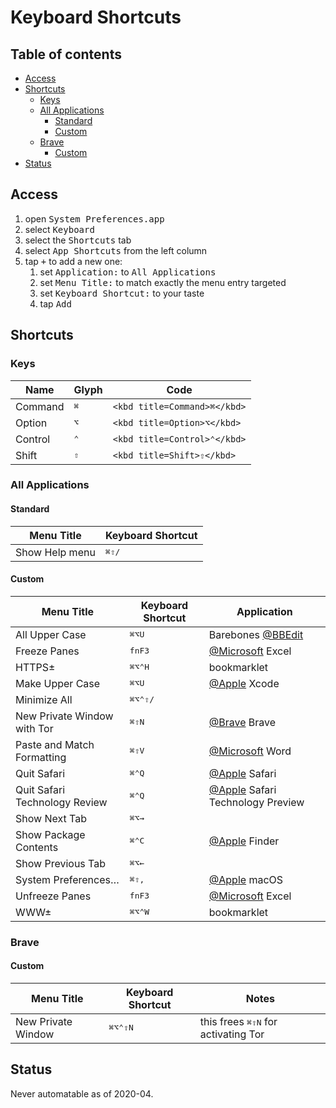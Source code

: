 # Keyboard Shortcuts
<!-- TOC -->
## Table of contents
-   [Access](#access)
-   [Shortcuts](#shortcuts)
    -   [Keys](#keys)
    -   [All Applications](#all-applications)
        -   [Standard](#standard)
        -   [Custom](#custom)
    -   [Brave](#brave)
        -   [Custom](#custom-1)
-   [Status](#status)

## Access
1.  open <kbd>System Preferences.app</kbd>
1.  select <kbd>Keyboard</kbd>
1.  select the <kbd>Shortcuts</kbd> tab
1.  select <kbd>App Shortcuts</kbd> from the left column
1.  tap <kbd>+</kbd> to add a new one:
    1.  set <kbd>Application:</kbd> to <kbd>All Applications</kbd>
    1.  set <kbd>Menu Title:</kbd> to match exactly the menu entry targeted
    1.  set <kbd>Keyboard Shortcut:</kbd> to your taste
    1.  tap <kbd>Add</kbd>

## Shortcuts

### Keys
| Name    | Glyph                      | Code                         |
| ------- | -------------------------- | ---------------------------- |
| Command | <kbd title=Command>⌘</kbd> | `<kbd title=Command>⌘</kbd>` |
| Option  | <kbd title=Option>⌥</kbd>  | `<kbd title=Option>⌥</kbd>`  |
| Control | <kbd title=Control>⌃</kbd> | `<kbd title=Control>⌃</kbd>` |
| Shift   | <kbd title=Shift>⇧</kbd>   | `<kbd title=Shift>⇧</kbd>`   |

<!--
<kbd title=Command>⌘</kbd>
<kbd title=Option>⌥</kbd>
<kbd title=Control>⌃</kbd>
<kbd title=Shift>⇧</kbd>
<kbd title=Function>fn</kbd>
<kbd></kbd>
-->
### All Applications

#### Standard
| Menu Title     | Keyboard Shortcut                                              |
| -------------- | -------------------------------------------------------------- |
| Show Help menu | <kbd title=Command>⌘</kbd><kbd title=Shift>⇧</kbd><kbd>/</kbd> |

#### Custom
| Menu Title     | Keyboard Shortcut   | Application   |
| -------------- | ------------------- | ------------- |
| All Upper Case | <kbd title=Command>⌘</kbd><kbd title=Option>⌥</kbd><kbd>U</kbd> | Barebones [@BBEdit](https://github.com/BBEdit) |
| Freeze Panes | <kbd title=Function>fn</kbd><kbd>F3</kbd> | [@Microsoft](https://github.com/microsoft) Excel |
| HTTPS± | <kbd title=Command>⌘</kbd><kbd title=Option>⌥</kbd><kbd title=Control>⌃</kbd><kbd>H</kbd> | bookmarklet |
| Make Upper Case | <kbd title=Command>⌘</kbd><kbd title=Option>⌥</kbd><kbd>U</kbd> | [@Apple](https://github.com/apple) Xcode |
| Minimize All | <kbd title=Command>⌘</kbd><kbd title=Option>⌥</kbd><kbd title=Control>⌃</kbd><kbd title=Shift>⇧</kbd><kbd>/</kbd> | |
| New Private Window with Tor | <kbd title=Command>⌘</kbd><kbd title=Shift>⇧</kbd><kbd>N</kbd> | [@Brave](https://github.com/brave) Brave |
| Paste and Match Formatting | <kbd title=Command>⌘</kbd><kbd title=Shift>⇧</kbd><kbd>V</kbd> | [@Microsoft](https://github.com/microsoft) Word |
| Quit Safari | <kbd title=Command>⌘</kbd><kbd title=Control>⌃</kbd><kbd>Q</kbd> | [@Apple](https://github.com/apple) Safari |
| Quit Safari Technology Review | <kbd title=Command>⌘</kbd><kbd title=Control>⌃</kbd><kbd>Q</kbd> | [@Apple](https://github.com/apple) Safari Technology Preview |
| Show Next Tab | <kbd title=Command>⌘</kbd><kbd title=Option>⌥</kbd><kbd>→</kbd> | |
| Show Package Contents | <kbd title=Command>⌘</kbd><kbd title=Control>⌃</kbd><kbd>C</kbd> | [@Apple](https://github.com/apple) Finder |
| Show Previous Tab | <kbd title=Command>⌘</kbd><kbd title=Option>⌥</kbd><kbd>←</kbd> | |
| System Preferences… | <kbd title=Command>⌘</kbd><kbd title=Shift>⇧</kbd><kbd>,</kbd> | [@Apple](https://github.com/apple) macOS |
| Unfreeze Panes | <kbd title=Function>fn</kbd><kbd>F3</kbd> | [@Microsoft](https://github.com/microsoft) Excel |
| WWW± | <kbd title=Command>⌘</kbd><kbd title=Option>⌥</kbd><kbd title=Control>⌃</kbd><kbd>W</kbd> | bookmarklet |

### Brave

#### Custom
| Menu Title     | Keyboard Shortcut                                                            | Notes   |
| -------------- | ---------------------------------------------------------------------------- | -- |
| New Private Window | <kbd title=Command>⌘</kbd><kbd title=Option>⌥</kbd><kbd title=Control>⌃</kbd><kbd title=Shift>⇧</kbd><kbd>N</kbd> | this frees <kbd title=Command>⌘</kbd><kbd title=Shift>⇧</kbd><kbd>N</kbd> for activating Tor |

## Status
Never automatable as of 2020-04<!-- @TODO update -->.
